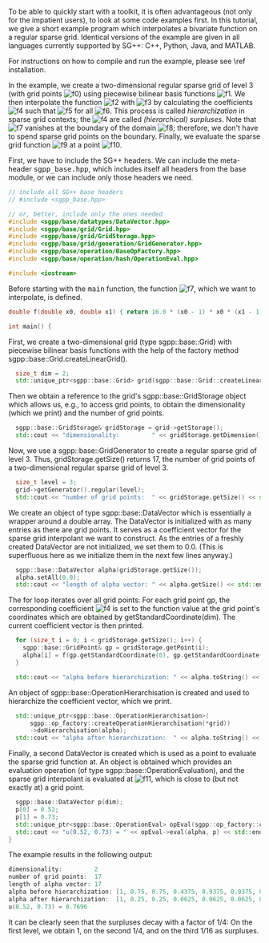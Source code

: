 To be able to quickly start with a toolkit, it is often advantageous
(not only for the impatient users), to look at some code examples first.
In this tutorial, we give a short example program which interpolates a
bivariate function on a regular sparse grid.
Identical versions of the example are given in all languages
currently supported by SG++: C++, Python, Java, and MATLAB.

For instructions on how to compile and run the example, please see \ref installation.

In the example, we create a two-dimensional regular sparse grid of level 3
(with grid points ![f0])
using piecewise bilinear basis functions
![f1].
We then interpolate the function
![f2]
with
![f3]
by calculating the coefficients ![f4] such that
![f5] for all ![f6].
This process is called <i>hierarchization</i> in sparse grid contexts;
the ![f4] are called <i>(hierarchical) surpluses</i>.
Note that ![f7] vanishes at the boundary of the domain ![f8];
therefore, we don't have to spend sparse grid points on the boundary.
Finally, we evaluate the sparse grid function ![f9] at a point
![f10].

First, we have to include the SG++ headers.
We can include the meta-header <tt>sgpp_base.hpp</tt>, which includes itself all headers
from the base module, or we can include only those headers we need.

```c++
// include all SG++ base headers
// #include <sgpp_base.hpp>

// or, better, include only the ones needed
#include <sgpp/base/datatypes/DataVector.hpp>
#include <sgpp/base/grid/Grid.hpp>
#include <sgpp/base/grid/GridStorage.hpp>
#include <sgpp/base/grid/generation/GridGenerator.hpp>
#include <sgpp/base/operation/BaseOpFactory.hpp>
#include <sgpp/base/operation/hash/OperationEval.hpp>

#include <iostream>
```

Before starting with the <tt>main</tt> function,
the function ![f7], which we want to interpolate, is defined.

```c++
double f(double x0, double x1) { return 16.0 * (x0 - 1) * x0 * (x1 - 1) * x1; }

int main() {
```

First, we create a two-dimensional grid (type sgpp::base::Grid)
with piecewise bilinear basis functions with the help of the factory method
sgpp::base::Grid.createLinearGrid().

```c++
  size_t dim = 2;
  std::unique_ptr<sgpp::base::Grid> grid(sgpp::base::Grid::createLinearGrid(dim));
```

Then we obtain a reference to the grid's
sgpp::base::GridStorage object which allows us, e.g., to access grid
points, to obtain the dimensionality (which we print) and the
number of grid points.

```c++
  sgpp::base::GridStorage& gridStorage = grid->getStorage();
  std::cout << "dimensionality:         " << gridStorage.getDimension() << std::endl;
```

Now, we use a sgpp::base::GridGenerator to
create a regular sparse grid of level 3.
Thus, gridStorage.getSize() returns 17, the number of grid points
of a two-dimensional regular sparse grid of level 3.

```c++
  size_t level = 3;
  grid->getGenerator().regular(level);
  std::cout << "number of grid points:  " << gridStorage.getSize() << std::endl;
```

We create an object of type sgpp::base::DataVector
which is essentially a wrapper around a double array.
The DataVector is initialized with as many
entries as there are grid points. It serves as a coefficient vector for the
sparse grid interpolant we want to construct. As the entries of a
freshly created DataVector are not initialized, we set them to
0.0. (This is superfluous here as we initialize them in the
next few lines anyway.)

```c++
  sgpp::base::DataVector alpha(gridStorage.getSize());
  alpha.setAll(0.0);
  std::cout << "length of alpha vector: " << alpha.getSize() << std::endl;
```

The for loop iterates over all grid points: For each grid
point gp, the corresponding coefficient ![f4] is set to the
function value at the grid point's coordinates which are obtained by
getStandardCoordinate(dim).
The current coefficient vector is then printed.

```c++
  for (size_t i = 0; i < gridStorage.getSize(); i++) {
    sgpp::base::GridPoint& gp = gridStorage.getPoint(i);
    alpha[i] = f(gp.getStandardCoordinate(0), gp.getStandardCoordinate(1));
  }

  std::cout << "alpha before hierarchization: " << alpha.toString() << std::endl;
```

An object of sgpp::base::OperationHierarchisation is created and used to
hierarchize the coefficient vector, which we print.

```c++
  std::unique_ptr<sgpp::base::OperationHierarchisation>(
      sgpp::op_factory::createOperationHierarchisation(*grid))
      ->doHierarchisation(alpha);
  std::cout << "alpha after hierarchization:  " << alpha.toString() << std::endl;
```

Finally, a second DataVector is created which is used as a point to
evaluate the sparse grid function at. An object is obtained which
provides an evaluation operation (of type sgpp::base::OperationEvaluation),
and the sparse grid interpolant is evaluated at ![f11],
which is close to (but not exactly at) a grid point.

```c++
  sgpp::base::DataVector p(dim);
  p[0] = 0.52;
  p[1] = 0.73;
  std::unique_ptr<sgpp::base::OperationEval> opEval(sgpp::op_factory::createOperationEval(*grid));
  std::cout << "u(0.52, 0.73) = " << opEval->eval(alpha, p) << std::endl;
}
```

The example results in the following output:

```c++
dimensionality:         2
number of grid points:  17
length of alpha vector: 17
alpha before hierarchization: [1, 0.75, 0.75, 0.4375, 0.9375, 0.9375, 0.4375, 0.75, 0.75, 0.4375, 0.9375, 0.9375, 0.4375, 0.5625, 0.5625, 0.5625, 0.5625]
alpha after hierarchization:  [1, 0.25, 0.25, 0.0625, 0.0625, 0.0625, 0.0625, 0.25, 0.25, 0.0625, 0.0625, 0.0625, 0.0625, 0.0625, 0.0625, 0.0625, 0.0625]
u(0.52, 0.73) = 0.7696
```

It can be clearly seen that the surpluses decay with a factor of 1/4:
On the first level, we obtain 1, on the second 1/4, and on the third
1/16 as surpluses.

[f0]: http://chart.apis.google.com/chart?cht=tx&chl=%5Cvec%7Bx%7D_j%20%5Cin%20%5B0%2C%201%5D%5E2
[f1]: http://chart.apis.google.com/chart?cht=tx&chl=%5Cvarphi_j:%20%5B0%2C%201%5D%5E2%20%5Cto%20%5Cmathbb%7BR%7D
[f2]: http://chart.apis.google.com/chart?cht=tx&chl=%0A%20%20f:%20%5B0%2C%201%5D%5E2%20%5Cto%20%5Cmathbb%7BR%7D%2C%5Cquad%0A%20%20f%28x_0%2C%20x_1%29%20%3A%3D%2016%20%28x_0%20-%201%29%20x_0%20%28x_1%20-%201%29%20x_1%0A
[f3]: http://chart.apis.google.com/chart?cht=tx&chl=%0A%20%20u:%20%5B0%2C%201%5D%5E2%20%5Cto%20%5Cmathbb%7BR%7D%2C%5Cquad%0A%20%20u%28x_0%2C%20x_1%29%20%3A%3D%20%5Csum_%7Bj%3D0%7D%5E%7BN-1%7D%20%5Calpha_j%20%5Cvarphi_j%28x_0%2C%20x_1%29%0A
[f4]: http://chart.apis.google.com/chart?cht=tx&chl=%5Calpha_j
[f5]: http://chart.apis.google.com/chart?cht=tx&chl=u%28%5Cvec%7Bx%7D_j%29%20%3D%20f%28%5Cvec%7Bx%7D_j%29
[f6]: http://chart.apis.google.com/chart?cht=tx&chl=j
[f7]: http://chart.apis.google.com/chart?cht=tx&chl=f
[f8]: http://chart.apis.google.com/chart?cht=tx&chl=%5B0%2C%201%5D%5E2
[f9]: http://chart.apis.google.com/chart?cht=tx&chl=u
[f10]: http://chart.apis.google.com/chart?cht=tx&chl=%5Cvec%7Bp%7D%20%3D%20%280.52%2C%200.73%29
[f11]: http://chart.apis.google.com/chart?cht=tx&chl=%5Cvec%7Bp%7D